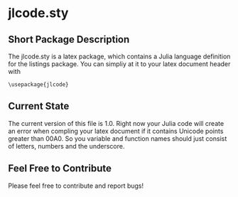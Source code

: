 # jlcode.sty



## Short Package Description
The jlcode.sty is a latex package, which contains a Julia language definition for the listings package. You can simpliy at it to your latex document header with

    \usepackage{jlcode}


## Current State
The current version of this file is 1.0.
Right now your Julia code will create an error when compling your latex document if it contains Unicode points greater than 00A0. So you variable and function names should just consist of letters, numbers and the underscore.


## Feel Free to Contribute
Please feel free to contribute and report bugs!
